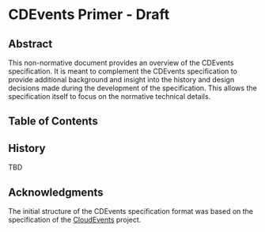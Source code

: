 # CDEvents Primer - Draft

## Abstract

This non-normative document provides an overview of the CDEvents specification. It is meant to complement the CDEvents specification to provide additional background and insight into the history and design decisions made during the development of the specification. This allows the specification itself to focus on the normative technical details.

## Table of Contents

<!-- toc -->
<!-- /toc -->

## History

TBD

## Acknowledgments

The initial structure of the CDEvents specification format was based on the specification of the [CloudEvents](https://github.com/cloudevents/spec) project.
